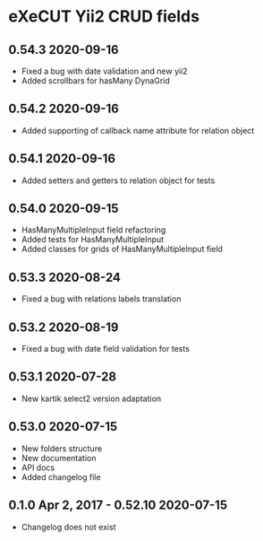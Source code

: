 eXeCUT Yii2 CRUD fields
==============================================

0.54.3 2020-09-16
---
- Fixed a bug with date validation and new yii2
- Added scrollbars for hasMany DynaGrid

0.54.2 2020-09-16
---
- Added supporting of callback name attribute for relation object

0.54.1 2020-09-16
---
- Added setters and getters to relation object for tests

0.54.0 2020-09-15
---
- HasManyMultipleInput field refactoring
- Added tests for HasManyMultipleInput
- Added classes for grids of HasManyMultipleInput field

0.53.3 2020-08-24
---
- Fixed a bug with relations labels translation

0.53.2 2020-08-19
---
- Fixed a bug with date field validation for tests

0.53.1 2020-07-28
---
- New kartik select2 version adaptation

0.53.0 2020-07-15
---------------------
- New folders structure
- New documentation
- API docs
- Added changelog file

0.1.0 Apr 2, 2017 - 0.52.10 2020-07-15
----
- Changelog does not exist